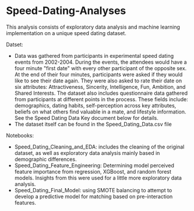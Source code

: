 # Speed-Dating-Analyses
This analysis consists of exploratory data analysis and machine learning implementation on a unique speed dating dataset. 

Datset:
- Data was gathered from participants in experimental speed dating events from 2002-2004. During the events, the attendees would have a four minute "first date" with every other participant of the opposite sex. At the end of their four minutes, participants were asked if they would like to see their date again. They were also asked to rate their date on six attributes: Attractiveness, Sincerity, Intelligence, Fun, Ambition, and Shared Interests. The dataset also includes questionnaire data gathered from participants at different points in the process. These fields include: demographics, dating habits, self-perception across key attributes, beliefs on what others find valuable in a mate, and lifestyle information. See the Speed Dating Data Key document below for details. 
- The dataset itself can be found in the Speed_Dating_Data.csv file

Notebooks:
- Speed_Dating_Cleaning_and_EDA: includes the cleaning of the original dataset, as well as exploratory data analysis mainly based in demographic differences.
- Speed_Dating_Feature_Engineering: Determining model perceived feature importance from regression, XGBoost, and random forest models. Insights from this were used for a little more exploratory data analysis.
- Speed_Dating_Final_Model: using SMOTE balancing to attempt to develop a predictive model for matching based on pre-interaction features.

